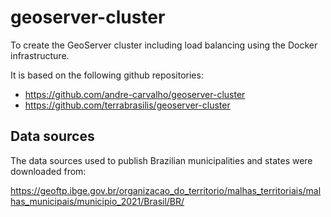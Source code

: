 # geoserver-cluster

To create the GeoServer cluster including load balancing using the Docker infrastructure.

It is based on the following github repositories:

 - https://github.com/andre-carvalho/geoserver-cluster
 - https://github.com/terrabrasilis/geoserver-cluster

## Data sources

The data sources used to publish Brazilian municipalities and states were downloaded from:

https://geoftp.ibge.gov.br/organizacao_do_territorio/malhas_territoriais/malhas_municipais/municipio_2021/Brasil/BR/
